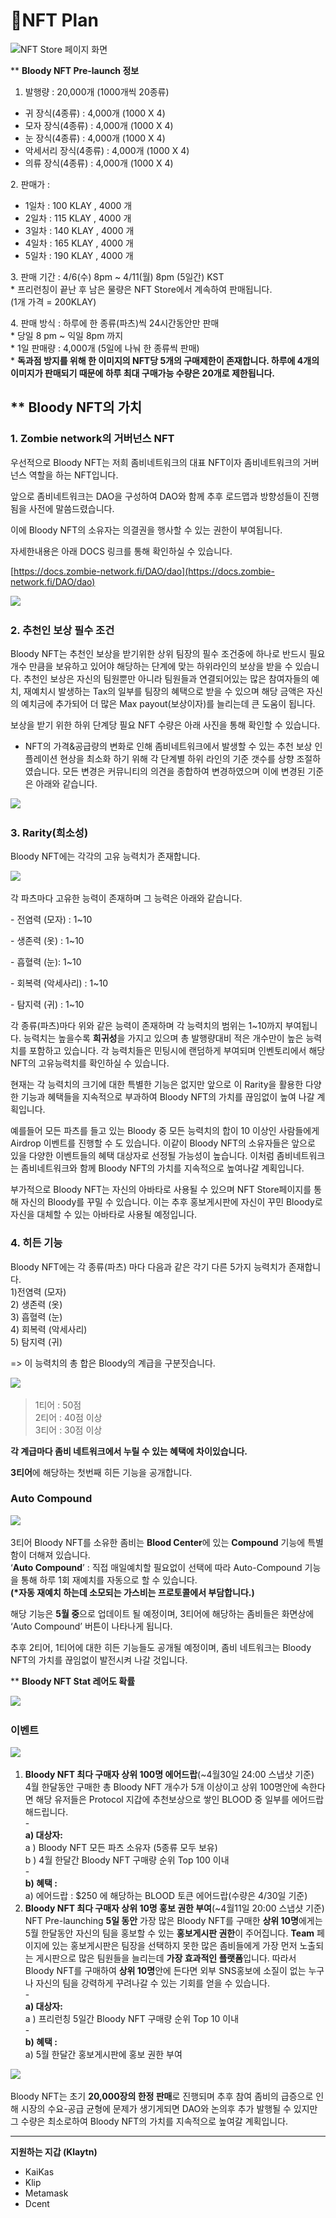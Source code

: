 # NFT Plan

![NFT Store 페이지 화면](<../.gitbook/assets/플랜 한글1.gif>)

\*\* **Bloody NFT Pre-launch 정보**

1. 발행량 : 20,000개 (1000개씩 20종류)

* 귀 장식(4종류) : 4,000개 (1000 X 4)
* 모자 장식(4종류) : 4,000개 (1000 X 4)
* 눈 장식(4종류) : 4,000개 (1000 X 4)
* 악세서리 장식(4종류) : 4,000개 (1000 X 4)
* 의류 장식(4종류) : 4,000개 (1000 X 4)

2\. 판매가 :

* 1일차 : 100 KLAY , 4000 개
* 2일차 : 115 KLAY , 4000 개
* 3일차 : 140 KLAY , 4000 개
* 4일차 : 165 KLAY , 4000 개
* 5일차 : 190 KLAY , 4000 개

3\. 판매 기간 : 4/6(수) 8pm \~ 4/11(월) 8pm (5일간) KST\
\* 프리런칭이 끝난 후 남은 물량은 NFT Store에서 계속하여 판매됩니다.\
(1개 가격 = 200KLAY)

4\. 판매 방식 : 하루에 한 종류(파츠)씩 24시간동안만 판매\
\* 당일 8 pm \~ 익일 8pm 까지\
\* 1일 판매량 : 4,000개 (5일에 나눠 한 종류씩 판매)\
\* **독과점 방지를 위해 한 이미지의 NFT당 5개의 구매제한이 존재합니다. 하루에 4개의 이미지가 판매되기 때문에 하루 최대 구매가능 수량은 20개로 제한됩니다.**

## \*\* **Bloody NFT의 가치** <a href="#77df" id="77df"></a>

### **1. Zombie network의 거버넌스 NFT** <a href="#ada0" id="ada0"></a>

우선적으로 Bloody NFT는 저희 좀비네트워크의 대표 NFT이자 좀비네트워크의 거버넌스 역할을 하는 NFT입니다.

앞으로 좀비네트워크는 DAO을 구성하여 DAO와 함께 추후 로드맵과 방향성들이 진행됨을 사전에 말씀드렸습니다.

이에 Bloody NFT의 소유자는 의결권을 행사할 수 있는 권한이 부여됩니다.

자세한내용은 아래 DOCS 링크를 통해 확인하실 수 있습니다.

[https://docs.zombie-network.fi/DAO/dao](https://docs.zombie-network.fi/DAO/dao)

![](<../.gitbook/assets/플랜 한글2.png>)

### **2. 추천인 보상 필수 조건** <a href="#b218" id="b218"></a>

Bloody NFT는 추천인 보상을 받기위한 상위 팀장의 필수 조건중에 하나로 반드시 필요 개수 만큼을 보유하고 있어야 해당하는 단계에 맞는 하위라인의 보상을 받을 수 있습니다. 추천인 보상은 자신의 팀원뿐만 아니라 팀원들과 연결되어있는 많은 참여자들의 예치, 재예치시 발생하는 Tax의 일부를 팀장의 혜택으로 받을 수 있으며 해당 금액은 자신의 예치금에 추가되어 더 많은 Max payout(보상이자)를 늘리는데 큰 도움이 됩니다.

보상을 받기 위한 하위 단계당 필요 NFT 수량은 아래 사진을 통해 확인할 수 있습니다.

* NFT의 가격&공급량의 변화로 인해 좀비네트워크에서 발생할 수 있는 추천 보상 인플레이션 현상을 최소화 하기 위해 각 단계별 하위 라인의 기준 갯수를 상향 조절하였습니다. 모든 변경은 커뮤니티의 의견을 종합하여 변경하였으며 이에 변경된 기준은 아래와 같습니다.

![](<../.gitbook/assets/플랜 한글3.png>)

### **3. Rarity(희소성)** <a href="#4fc1" id="4fc1"></a>

Bloody NFT에는 각각의 고유 능력치가 존재합니다.&#x20;

![](<../.gitbook/assets/플랜 한글4.png>)

각 파츠마다 고유한 능력이 존재하며 그 능력은 아래와 같습니다.

\- 전염력 (모자) : 1\~10

\- 생존력 (옷) : 1\~10

\- 흡혈력 (눈): 1\~10

\- 회복력 (악세사리) : 1\~10

\- 탐지력 (귀) : 1\~10

각 종류(파츠)마다 위와 같은 능력이 존재하며 각 능력치의 범위는 1\~10까지 부여됩니다. 능력치는 높을수록 **희귀성**을 가지고 있으며 총 발행량대비 적은 개수만이 높은 능력치를 포함하고 있습니다. 각 능력치들은 민팅시에 랜덤하게 부여되며 인벤토리에서 해당 NFT의 고유능력치를 확인하실 수 있습니다.

현재는 각 능력치의 크기에 대한 특별한 기능은 없지만 앞으로 이 Rarity을 활용한 다양한 기능과 혜택들을 지속적으로 부과하여 Bloody NFT의 가치를 끊임없이 높여 나갈 계획입니다.

예를들어 모든 파츠를 들고 있는 Bloody 중 모든 능력치의 합이 10 이상인 사람들에게 Airdrop 이벤트를 진행할 수 도 있습니다. 이같이 Bloody NFT의 소유자들은 앞으로 있을 다양한 이벤트들의 혜택 대상자로 선정될 가능성이 높습니다. 이처럼 좀비네트워크는 좀비네트워크와 함께 Bloody NFT의 가치를 지속적으로 높여나갈 계획입니다.

부가적으로 Bloody NFT는 자신의 아바타로 사용될 수 있으며 NFT Store페이지를 통해 자신의 Bloody를 꾸밀 수 있습니다. 이는 추후 홍보게시판에 자신이 꾸민 Bloody로 자신을 대체할 수 있는 아바타로 사용될 예정입니다.



### 4. 히든 기능

Bloody NFT에는 각 종류(파츠) 마다 다음과 같은 각기 다른 5가지 능력치가 존재합니다.\
1\)전염력 (모자)\
2\) 생존력 (옷)\
3\) 흡혈력 (눈)\
4\) 회복력 (악세사리)\
5\) 탐지력 (귀)

\=> 이 능력치의 총 합은 Bloody의 계급을 구분짓습니다.

![](<../.gitbook/assets/플랜 한글7.png>)

> 1티어 : 50점\
> 2티어 : 40점 이상\
> 3티어 : 30점 이상

**각 계급마다 좀비 네트워크에서 누릴 수 있는 혜택에 차이있습니다.**

**3티어**에 해당하는 첫번째 히든 기능을 공개합니다.

### **Auto Compound**  <a href="#e522" id="e522"></a>

![](<../.gitbook/assets/플랜 한글8.png>)

3티어 Bloody NFT를 소유한 좀비는 **Blood Center**에 있는 **Compound** 기능에 특별함이 더해져 있습니다.\
‘**Auto Compound**’ : 직접 매일예치할 필요없이 선택에 따라 Auto-Compound 기능을 통해 하루 1회 재예치를 자동으로 할 수 있습니다.\
**(\*자동 재예치 하는데 소모되는 가스비는 프로토콜에서 부담합니다.)**

해당 기능은 **5월 중**으로 업데이트 될 예정이며, 3티어에 해당하는 좀비들은 화면상에 ‘Auto Compound’ 버튼이 나타나게 됩니다.

추후 2티어, 1티어에 대한 히든 기능들도 공개될 예정이며, 좀비 네트워크는 Bloody NFT의 가치를 끊임없이 발전시켜 나갈 것입니다.

\*\* **Bloody NFT Stat 레어도 확률**&#x20;

![](<../.gitbook/assets/플랜 한글9.png>)

### 이벤트 <a href="#caa1" id="caa1"></a>

![](<../.gitbook/assets/플랜 한글6.png>)

1. **Bloody NFT 최다 구매자 상위 100명 에어드랍**(\~4월30일 24:00 스냅샷 기준)\
   4월 한달동안 구매한 총 Bloody NFT 개수가 5개 이상이고 상위 100명안에 속한다면 해당 유저들은 Protocol 지갑에 추천보상으로 쌓인 BLOOD 중 일부를 에어드랍해드립니다.\
   \-\
   **a) 대상자:**\
   a ) Bloody NFT 모든 파츠 소유자 (5종류 모두 보유)\
   b ) 4월 한달간 Bloody NFT 구매량 순위 Top 100 이내\
   \-\
   **b) 혜택 :**\
   a) 에어드랍 : $250 에 해당하는 BLOOD 토큰 에어드랍(수량은 4/30일 기준)
2. **Bloody NFT 최다 구매자 상위 10명 홍보 권한 부여**(\~4월11일 20:00 스냅샷 기준)\
   NFT Pre-launching **5일 동안** 가장 많은 Bloody NFT를 구매한 **상위 10명**에게는 5월 한달동안 자신의 팀을 홍보할 수 있는 **홍보게시판 권한**이 주어집니다. **Team** 페이지에 있는 홍보게시판은 팀장을 선택하지 못한 많은 좀비들에게 가장 먼저 노출되는 게시판으로 많은 팀원들을 늘리는데 **가장 효과적인 플랫폼**입니다. 따라서 Bloody NFT를 구매하여 **상위 10명**안에 든다면 외부 SNS홍보에 소질이 없는 누구나 자신의 팀을 강력하게 꾸려나갈 수 있는 기회를 얻을 수 있습니다.\
   \-\
   **a) 대상자:**\
   a ) 프리런칭 5일간 Bloody NFT 구매량 순위 Top 10 이내\
   \-\
   **b) 혜택 :**\
   a) 5월 한달간 홍보게시판에 홍보 권한 부여&#x20;

![](<../.gitbook/assets/플랜 한글5.png>)

Bloody NFT는 초기 **20,000장의 한정 판매**로 진행되며 추후 참여 좀비의 급증으로 인해 시장의 수요-공급 균형에 문제가 생기게되면 DAO와 논의후 추가 발행될 수 있지만 그 수량은 최소로하여 Bloody NFT의 가치를 지속적으로 높여갈 계획입니다.

****

**지원하는 지갑 (Klaytn)**

* KaiKas
* Klip
* Metamask
* Dcent
